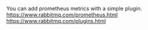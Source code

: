 You can add prometheus metrics with a simple plugin.
https://www.rabbitmq.com/prometheus.html
https://www.rabbitmq.com/plugins.html
